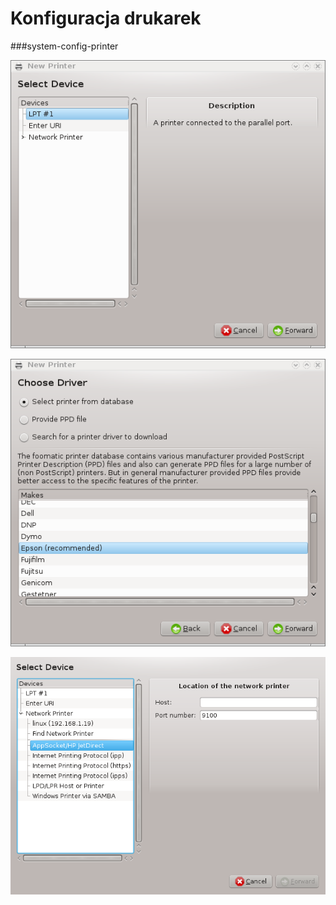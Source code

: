 # Konfiguracja drukarek

###system-config-printer

![](../img/system-config-printer.png)

![](../img/printer3.png)

![](../img/printer5.png)
